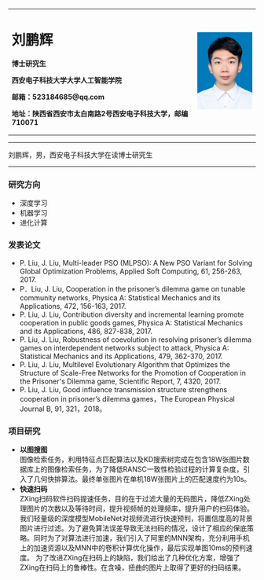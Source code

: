 <div>
<table border="0">
  <tr>
    <td width="75%">
      <h1>刘鹏辉</h1>
      <p><b>博士研究生</b></p>
      <p><b>西安电子科技大学大学人工智能学院</b></p>
      <p><b>邮箱：523184685@qq.com</b></p>
      <p><b>地址：陕西省西安市太白南路2号西安电子科技大学，邮编710071</b></p>
    </td>
    <td width="25%">
      <img src="/liupenghui.jpg" width="100%">
    </td>
  </tr>
</table>
</div>

---

刘鹏辉，男，西安电子科技大学在读博士研究生

---

### 研究方向
- 深度学习
- 机器学习
- 进化计算

### 发表论文
- P. Liu, J. Liu, Multi-leader PSO (MLPSO): A New PSO Variant for Solving Global Optimization Problems, Applied Soft Computing, 61, 256-263, 2017.
- P．Liu, J. Liu, Cooperation in the prisoner’s dilemma game on tunable community networks, Physica A: Statistical Mechanics and its Applications, 472, 156-163, 2017.
- P. Liu, J. Liu, Contribution diversity and incremental learning promote cooperation in public goods games, Physica A: Statistical Mechanics and its Applications, 486, 827-838, 2017.
- P. Liu, J. Liu, Robustness of coevolution in resolving prisoner’s dilemma games on interdependent networks subject to attack, Physica A: Statistical Mechanics and its Applications, 479, 362-370, 2017.
- P. Liu, J. Liu, Multilevel Evolutionary Algorithm that Optimizes the Structure of Scale-Free Networks for the Promotion of Cooperation in the Prisoner's Dilemma game, Scientific Report, 7, 4320, 2017.
- P. Liu, J. Liu, Good influence transmission structure strengthens cooperation in prisoner’s dilemma games，The European Physical Journal B, 91, 321，2018。

### 项目研究
- **以图搜图**  
图像检索任务，利用特征点匹配算法以及KD搜索树完成在包含18W张图片数据库上的图像检索任务，为了降低RANSC一致性检验过程的计算复杂度，引入了几何快排算法。最终单张图片在单机18W张图片上的匹配速度约为10s。
- **快速扫码**  
ZXing扫码软件扫码提速任务，目的在于过滤大量的无码图片，降低ZXing处理图片的次数以及等待时间，提升视频帧的处理频率，提升用户的扫码体验。
我们轻量级的深度模型MobileNet对视频流进行快速预判，将置信度高的背景图片进行过滤。为了避免算法误差导致无法扫码的情况，设计了相应的保底策略。同时为了对算法进行加速，我们引入了阿里的MNN架构，充分利用手机上的加速资源以及MNN中的卷积计算优化操作，最后实现单图10ms的预判速度。
为了改进ZXing在扫码上的缺陷，我们给出了几种优化方案，增强了ZXing在扫码上的鲁棒性。在含噪，扭曲的图片上取得了更好的扫码结果。

